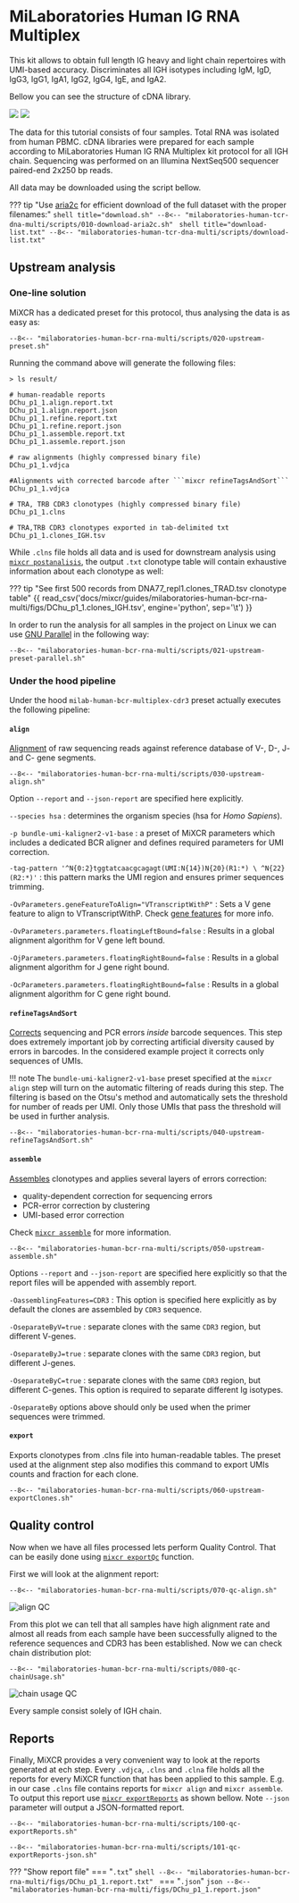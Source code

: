 # MiLaboratories Human IG RNA Multiplex

This kit allows to obtain full length IG heavy and light chain repertoires with UMI-based accuracy. Discriminates all IGH isotypes including IgM, IgD, IgG3, IgG1, IgA1, IgG2, IgG4, IgE, and IgA2.

Bellow you can see the structure of cDNA library.

![](../reference/pics/milab-multiplex-bcr-light.svg#only-light)
![](../reference/pics/milab-multiplex-bcr-dark.svg#only-dark)

The data for this tutorial consists of four samples. Total RNA was isolated from human PBMC. cDNA libraries were prepared for each sample according to MiLaboratories Human IG RNA Multiplex kit protocol for all IGH chain. Sequencing was performed on an Illumina NextSeq500 sequencer paired-end 2x250 bp reads.

All data may be downloaded using the script bellow.

??? tip "Use [aria2c](https://aria2.github.io) for efficient download of the full dataset with the proper filenames:"
    ```shell title="download.sh"
    --8<-- "milaboratories-human-tcr-dna-multi/scripts/010-download-aria2c.sh"
    ```
    ```shell title="download-list.txt"
    --8<-- "milaboratories-human-tcr-dna-multi/scripts/download-list.txt"
    ```
## Upstream analysis

### One-line solution

MiXCR has a dedicated preset for this protocol, thus analysing the data is as easy as:

```shell
--8<-- "milaboratories-human-bcr-rna-multi/scripts/020-upstream-preset.sh"
```

Running the command above will generate the following files:

```shell
> ls result/

# human-readable reports 
DChu_p1_1.align.report.txt
DChu_p1_1.align.report.json
DChu_p1_1.refine.report.txt
DChu_p1_1.refine.report.json
DChu_p1_1.assemble.report.txt
DChu_p1_1.assemle.report.json

# raw alignments (highly compressed binary file)
DChu_p1_1.vdjca

#Alignments with corrected barcode after ```mixcr refineTagsAndSort```
DChu_p1_1.vdjca

# TRA, TRB CDR3 clonotypes (highly compressed binary file)
DChu_p1_1.clns

# TRA,TRB CDR3 clonotypes exported in tab-delimited txt
DChu_p1_1.clones_IGH.tsv
```

While `.clns` file holds all data and is used for downstream analysis using [`mixcr postanalisis`](../reference/mixcr-postanalysis.md), the output `.txt` clonotype table will contain exhaustive information about each clonotype as well:

??? tip "See first 500 records from DNA77_repl1.clones_TRAD.tsv clonotype table"
    {{ read_csv('docs/mixcr/guides/milaboratories-human-bcr-rna-multi/figs/DChu_p1_1.clones_IGH.tsv', engine='python', sep='\t') }}

In order to run the analysis for all samples in the project on Linux we can use [GNU Parallel](https://www.gnu.org/software/parallel/) in the following way:

```shell
--8<-- "milaboratories-human-bcr-rna-multi/scripts/021-upstream-preset-parallel.sh"
```

### Under the hood pipeline

Under the hood `milab-human-bcr-multiplex-cdr3` preset actually executes the following pipeline:

#### `align`
[Alignment](../reference/mixcr-align.md) of raw sequencing reads against reference database of V-, D-, J- and C- gene segments.

```shell
--8<-- "milaboratories-human-bcr-rna-multi/scripts/030-upstream-align.sh"
```

Option `--report` and `--json-report` are specified here explicitly.

`--species hsa`
: determines the organism species (hsa for _Homo Sapiens_).

`-p bundle-umi-kaligner2-v1-base`
:  a preset of MiXCR parameters which includes a dedicated BCR aligner and defines required parameters for UMI correction.

`-tag-pattern '^N{0:2}tggtatcaacgcagagt(UMI:N{14})N{20}(R1:*) \ ^N{22}(R2:*)'`
: this pattern marks the UMI region and ensures primer sequences trimming. 

`-OvParameters.geneFeatureToAlign="VTranscriptWithP"`
: Sets a V gene feature to align to VTranscriptWithP. Check [gene features](../reference/ref-gene-features.md) for more info.

`-OvParameters.parameters.floatingLeftBound=false`
: Results in a global alignment algorithm for V gene left bound.

`-OjParameters.parameters.floatingRightBound=false`
: Results in a global alignment algorithm for J gene right bound.

`-OcParameters.parameters.floatingRightBound=false`
: Results in a global alignment algorithm for C gene right bound.


#### `refineTagsAndSort`

[Corrects](../reference/mixcr-refineTagsAndSort.md) sequencing and PCR errors _inside_ barcode sequences. This step does extremely important job by correcting artificial diversity caused by errors in barcodes. In the considered example project it corrects only sequences of UMIs.

!!! note
    The `bundle-umi-kaligner2-v1-base` preset specified at the `mixcr align` step will turn on the automatic filtering of reads during this step. The filtering is based on the Otsu's method and automatically sets the threshold for number of reads per UMI. Only those UMIs that pass the threshold will be used in further analysis.

```shell
--8<-- "milaboratories-human-bcr-rna-multi/scripts/040-upstream-refineTagsAndSort.sh"
```

#### `assemble`
[Assembles](../reference/mixcr-assemble.md) clonotypes and applies several layers of errors correction:

- quality-dependent correction for sequencing errors
- PCR-error correction by clustering
- UMI-based error correction

Check [`mixcr assemble`](../reference/mixcr-assemble.md) for more information.


```shell
--8<-- "milaboratories-human-bcr-rna-multi/scripts/050-upstream-assemble.sh"
```

Options `--report` and `--json-report` are specified here explicitly so that the report files will be appended with assembly report.

`-OassemblingFeatures=CDR3`
: This option is specified here explicitly as by default the clones are assembled by `CDR3` sequence.

`-OseparateByV=true`
: separate clones with the same  `CDR3` region, but different V-genes.

`-OseparateByJ=true`
: separate clones with the same  `CDR3` region, but different J-genes.

`-OseparateByC=true`
: separate clones with the same  `CDR3` region, but different C-genes. This option is required to separate different Ig isotypes.

`-OseparateBy` options above should only be used when the primer sequences were trimmed.


#### `export`
Exports clonotypes from .clns file into human-readable tables. The preset used at the alignment step also modifies this command to export UMIs counts and fraction for each clone.

```shell
--8<-- "milaboratories-human-bcr-rna-multi/scripts/060-upstream-exportClones.sh"
```

## Quality control

Now when we have all files processed lets perform Quality Control. That can be easily done using [`mixcr exportQc`](../reference/mixcr-exportQc.md)
function.

First we will look at the alignment report:

```shell
--8<-- "milaboratories-human-bcr-rna-multi/scripts/070-qc-align.sh"
```

![align QC](milaboratories-human-bcr-rna-multi/figs/alignQc.svg)

From this plot we can tell that all samples have high alignment rate and almost all reads from each sample have been successfully aligned to the reference sequences and CDR3 has been established. 
Now we can check chain distribution plot:

```shell
--8<-- "milaboratories-human-bcr-rna-multi/scripts/080-qc-chainUsage.sh"
```

![chain usage QC](milaboratories-human-bcr-rna-multi/figs/chainUsage.svg)

Every sample consist solely of IGH chain.

## Reports
Finally, MiXCR provides a very convenient way to look at the reports generated at ech step. Every `.vdjca`, `.clns` and `.clna` file holds all the reports for every MiXCR function that has been applied to this sample. E.g. in our case `.clns` file contains reports for `mixcr align` and `mixcr assemble`. To output this report use [`mixcr exportReports`](../reference/mixcr-exportReports.md) as shown bellow. Note `--json` parameter will output a JSON-formatted report.

```shell
--8<-- "milaboratories-human-bcr-rna-multi/scripts/100-qc-exportReports.sh"
```

```shell
--8<-- "milaboratories-human-bcr-rna-multi/scripts/101-qc-exportReports-json.sh"
```

??? "Show report file"
    === "`.txt`"
        ```shell
        --8<-- "milaboratories-human-bcr-rna-multi/figs/DChu_p1_1.report.txt"
        ```
    === "`.json`"
        ```json
        --8<-- "milaboratories-human-bcr-rna-multi/figs/DChu_p1_1.report.json"
        ```